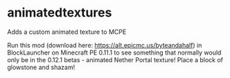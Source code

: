 # animatedtextures
Adds a custom animated texture to MCPE

Run this mod (download here: https://alt.epicmc.us/byteandahalf) in BlockLauncher on Minecraft PE 0.11.1 to see something that normally would only
be in the 0.12.1 betas - animated Nether Portal texture! Place a block of glowstone and shazam!
